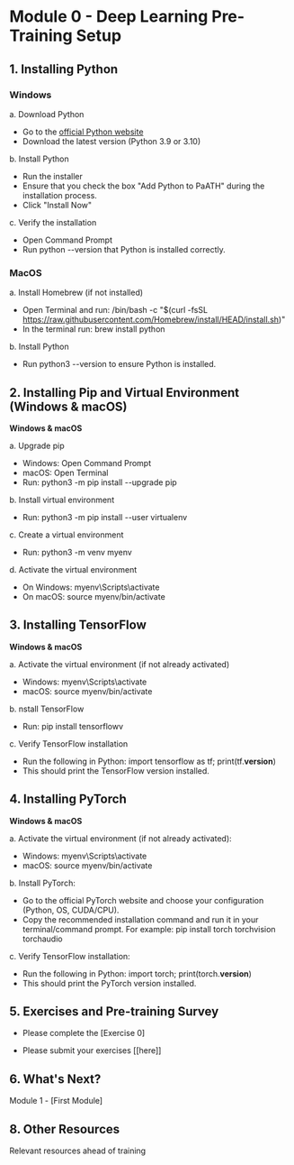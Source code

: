 # Module 0 - Deep Learning Pre-Training Setup
## 1. Installing Python
### Windows
a. Download Python
   - Go to the [official Python website](https://www.python.org/downloads/)
   - Download the latest version (Python 3.9 or 3.10)

b. Install Python
   - Run the installer
   - Ensure that you check the box "Add Python to PaATH" during the installation process.
   - Click "Install Now"
  
c. Verify the installation
   - Open Command Prompt
   - Run python --version that Python is installed correctly. <br>

### MacOS
a. Install Homebrew (if not installed)
   - Open Terminal and run: /bin/bash -c "$(curl -fsSL https://raw.githubusercontent.com/Homebrew/install/HEAD/install.sh)"
   - In the terminal run: brew install python

b. Install Python
   - Run python3 --version to ensure Python is installed.  <br> 


## 2. Installing Pip and Virtual Environment (Windows & macOS)

**Windows & macOS**  <br>

a. Upgrade pip
   - Windows: Open Command Prompt
   - macOS: Open Terminal
   - Run: python3 -m pip install --upgrade pip

b. Install virtual environment
   - Run: python3 -m pip install --user virtualenv

c. Create a virtual environment
   - Run: python3 -m venv myenv

d. Activate the virtual environment
   - On Windows: myenv\Scripts\activate
   - On macOS: source myenv/bin/activate


## 3. Installing TensorFlow

**Windows & macOS**  <br>

a. Activate the virtual environment (if not already activated)
   - Windows: myenv\Scripts\activate
   - macOS: source myenv/bin/activate

b. nstall TensorFlow
   - Run: pip install tensorflowv

c. Verify TensorFlow installation
   - Run the following in Python: import tensorflow as tf; print(tf.__version__)
   - This should print the TensorFlow version installed.


## 4. Installing PyTorch

**Windows & macOS**  <br>

a. Activate the virtual environment (if not already activated):
   - Windows: myenv\Scripts\activate
   - macOS: source myenv/bin/activate

b. Install PyTorch:
   - Go to the official PyTorch website and choose your configuration (Python, OS, CUDA/CPU).
   - Copy the recommended installation command and run it in your terminal/command prompt. For example: pip install torch torchvision torchaudio

c. Verify TensorFlow installation:
   - Run the following in Python: import torch; print(torch.__version__)
   - This should print the PyTorch version installed.
 

## 5. Exercises and Pre-training Survey

- Please complete the [Exercise 0]

- Please submit your exercises [[here]]

## 6. What's Next?

Module 1 - [First Module]

## 8. Other Resources
Relevant resources ahead of training

